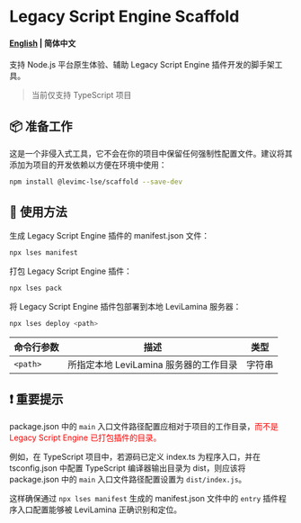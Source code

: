 # Legacy Script Engine Scaffold

#### [English](README.md) | 简体中文

支持 Node.js 平台原生体验、辅助 Legacy Script Engine 插件开发的脚手架工具。

> 当前仅支持 TypeScript 项目

## 📦 准备工作

这是一个非侵入式工具，它不会在你的项目中保留任何强制性配置文件。建议将其添加为项目的开发依赖以方便在环境中使用：

```bash
npm install @levimc-lse/scaffold --save-dev
```

## 🚀 使用方法

生成 Legacy Script Engine 插件的 manifest.json 文件：

```bash
npx lses manifest
```

打包 Legacy Script Engine 插件：

```bash
npx lses pack
```

将 Legacy Script Engine 插件包部署到本地 LeviLamina 服务器：

```bash
npx lses deploy <path>
```

| 命令行参数    | 描述                        | 类型  |
|----------|---------------------------|-----|
| `<path>` | 所指定本地 LeviLamina 服务器的工作目录 | 字符串 |

## ❗ 重要提示

package.json 中的 `main` 入口文件路径配置应相对于项目的工作目录，<font color="red">而不是 Legacy Script Engine 已打包插件的目录。</font>

例如，在 TypeScript 项目中，若源码已定义 index.ts 为程序入口，并在 tsconfig.json 中配置 TypeScript 编译器输出目录为 dist，则应该将 package.json 中的 `main` 入口文件路径配置设置为 `dist/index.js`。

这样确保通过 `npx lses manifest` 生成的 manifest.json 文件中的 `entry` 插件程序入口配置能够被 LeviLamina 正确识别和定位。
